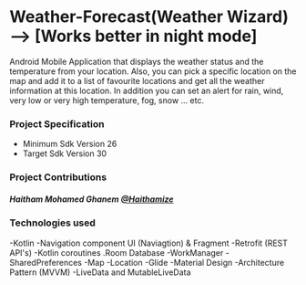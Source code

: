 # Weather-Forecast(Weather Wizard) --> [Works better in night mode]


Android Mobile Application that displays the weather status and the temperature
from your location. Also, you can pick a specific location on the map and add it to a
list of favourite locations and get all the weather information at this location. In
addition you can set an alert for rain, wind, very low or very high temperature, fog,
snow ... etc.

### Project Specification

- Minimum Sdk Version 26
- Target Sdk Version 30

### Project Contributions

##### Haitham Mohamed Ghanem [@Haithamize](https://github.com/Haithamize)


### Technologies used
-Kotlin
-Navigation component UI (Naviagtion) & Fragment 
-Retrofit (REST API's)
-Kotlin coroutines .Room Database 
-WorkManager 
-SharedPreferences
-Map 
-Location 
-Glide 
-Material Design 
-Architecture Pattern (MVVM) 
-LiveData and MutableLiveData
